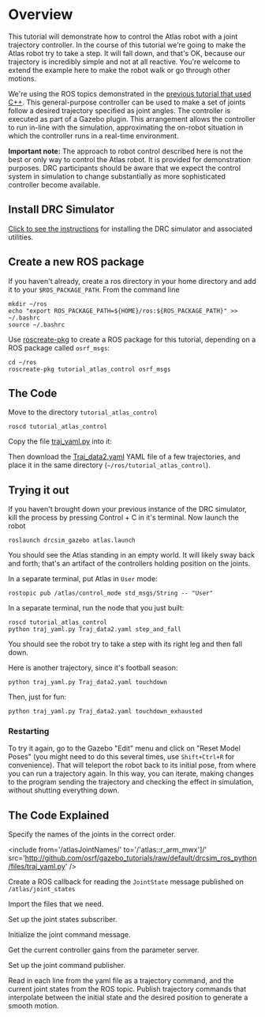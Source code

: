 # Overview

This tutorial will demonstrate how to control the Atlas robot with a joint trajectory controller.  In the course of this tutorial we're going to make the Atlas robot try to take a step.  It will fall down, and that's OK, because our trajectory is incredibly simple and not at all reactive.  You're welcome to extend the example here to make the robot walk or go through other motions.

We're using the ROS topics demonstrated in the [previous tutorial that used C++](http://gazebosim.org/tutorials/?tut=drcsim_ros_cmds&cat=drcsim).  This general-purpose controller can be used to make a set of joints follow a desired trajectory specified as joint angles.  The controller is executed as part of a Gazebo plugin.  This arrangement allows the controller to run in-line with the simulation, approximating the on-robot situation in which the controller runs in a real-time environment.

**Important note:** The approach to robot control described here is not the best or only way to control the Atlas robot. It is provided for demonstration purposes. DRC participants should be aware that we expect the control system in simulation to change substantially as more sophisticated controller become available.

## Install DRC Simulator

[Click to see the instructions](http://gazebosim.org/tutorials/?tut=drcsim_install&cat=drcsim) for installing the DRC simulator and associated utilities.

## Create a new ROS package

If you haven't already, create a ros directory in your home directory and add it to your `$ROS_PACKAGE_PATH`. From the command line

~~~
mkdir ~/ros
echo "export ROS_PACKAGE_PATH=${HOME}/ros:${ROS_PACKAGE_PATH}" >> ~/.bashrc
source ~/.bashrc
~~~

Use [roscreate-pkg](http://ros.org/wiki/roscreate) to create a ROS package for this tutorial, depending on a ROS package called `osrf_msgs`:

~~~
cd ~/ros
roscreate-pkg tutorial_atlas_control osrf_msgs
~~~

## The Code

Move to the directory `tutorial_atlas_control`

~~~
roscd tutorial_atlas_control
~~~

Copy the file [traj_yaml.py](http://github.com/osrf/gazebo_tutorials/raw/default/drcsim_ros_python/files/traj_yaml.py) into it:

<include from='/#include/' src='http://github.com/osrf/gazebo_tutorials/raw/default/drcsim_ros_python/files/traj_yaml.py' />

Then download the [Traj_data2.yaml](http://github.com/osrf/gazebo_tutorials/raw/default/drcsim_ros_python/files/Traj_data2.yaml) YAML file of a few trajectories, and place it in the same directory (`~/ros/tutorial_atlas_control`).

## Trying it out

If you haven't brought down your previous instance of the DRC simulator, kill the process by pressing Control + C in it's terminal. Now launch the robot

~~~
roslaunch drcsim_gazebo atlas.launch
~~~

You should see the Atlas standing in an empty world.  It will likely sway back and forth; that's an artifact of the controllers holding position on the joints.

In a separate terminal, put Atlas in `User` mode:

~~~
rostopic pub /atlas/control_mode std_msgs/String -- "User"
~~~

In a separate terminal, run the node that you just built:

~~~
roscd tutorial_atlas_control
python traj_yaml.py Traj_data2.yaml step_and_fall
~~~

You should see the robot try to take a step with its right leg and then fall down.

Here is another trajectory, since it's football season:

~~~
python traj_yaml.py Traj_data2.yaml touchdown
~~~

Then, just for fun:

~~~
python traj_yaml.py Traj_data2.yaml touchdown_exhausted
~~~

### Restarting

To try it again, go to the Gazebo "Edit" menu and click on "Reset Model Poses" (you might need to do this several times, use `Shift+Ctrl+R` for convenience).  That will teleport the robot back to its initial pose, from where you can run a trajectory again.  In this way, you can iterate, making changes to the program sending the trajectory and checking the effect in simulation, without shutting everything down.

## The Code Explained

<include to='/import ceil/' src='http://github.com/osrf/gazebo_tutorials/raw/default/drcsim_ros_python/files/traj_yaml.py' />

Specify the names of the joints in the correct order.

<include from='/atlasJointNames/' to='/'atlas::r_arm_mwx'\]/' src='http://github.com/osrf/gazebo_tutorials/raw/default/drcsim_ros_python/files/traj_yaml.py' />

Create a ROS callback for reading the `JointState` message published on `/atlas/joint_states`

<include from='/currentJointState/' to='/currentJointState = msg/' src='http://github.com/osrf/gazebo_tutorials/raw/default/drcsim_ros_python/files/traj_yaml.py' />

Import the files that we need.

<include from='/if __name/' to='/traj_name\]\)/' src='http://github.com/osrf/gazebo_tutorials/raw/default/drcsim_ros_python/files/traj_yaml.py' />

Set up the joint states subscriber.

<include from='/  # Setup subscriber/' to='/, jointStatesCallback\)/' src='http://github.com/osrf/gazebo_tutorials/raw/default/drcsim_ros_python/files/traj_yaml.py' />

Initialize the joint command message.

<include from='/  # initialize JointCommands/' to='/command.i_effort_max = zeros\(n\)/' src='http://github.com/osrf/gazebo_tutorials/raw/default/drcsim_ros_python/files/traj_yaml.py' />

Get the current controller gains from the parameter server.

<include from='/  # now get gains/' to='/-command.i_effort_max\[i\]/' src='http://github.com/osrf/gazebo_tutorials/raw/default/drcsim_ros_python/files/traj_yaml.py' />

Set up the joint command publisher.

<include from='/  # set up the publisher/' to='/, queue_size=1\)/' src='http://github.com/osrf/gazebo_tutorials/raw/default/drcsim_ros_python/files/traj_yaml.py' />

Read in each line from the yaml file as a trajectory command, and the current joint states from the ROS topic. Publish trajectory commands that interpolate between the initial state and the desired position to generate a smooth motion.

<include from='/  # for each trajectory/' to='/dt \/ float\(n\)\)/' src='http://github.com/osrf/gazebo_tutorials/raw/default/drcsim_ros_python/files/traj_yaml.py' />
